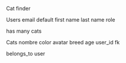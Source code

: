 


Cat finder 

Users 
    email
    default
    first name
    last name
    role

 has many cats

 Cats
  nombre
  color
  avatar
  breed
  age
  user_id fk

belongs_to user 

